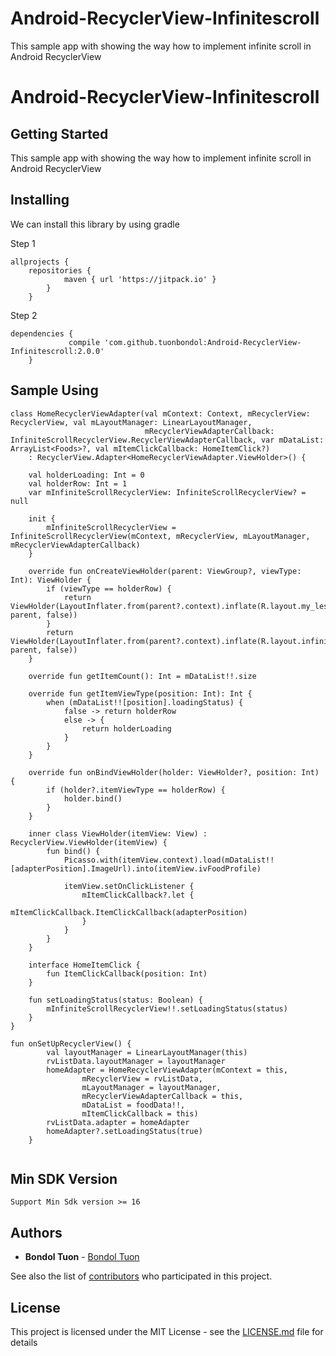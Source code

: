 # Android-RecyclerView-Infinitescroll
This sample app with showing the way how to implement infinite scroll in Android RecyclerView

#  Android-RecyclerView-Infinitescroll

## Getting Started
This sample app with showing the way how to implement infinite scroll in Android RecyclerView

## Installing

We can install this library by using gradle

Step 1

```
allprojects {
	repositories {
			maven { url 'https://jitpack.io' }
		}
	}
```

Step 2

```
dependencies {
	         compile 'com.github.tuonbondol:Android-RecyclerView-Infinitescroll:2.0.0'
	}
```

## Sample Using

```
class HomeRecyclerViewAdapter(val mContext: Context, mRecyclerView: RecyclerView, val mLayoutManager: LinearLayoutManager,
                              mRecyclerViewAdapterCallback: InfiniteScrollRecyclerView.RecyclerViewAdapterCallback, var mDataList: ArrayList<Foods>?, val mItemClickCallback: HomeItemClick?)
    : RecyclerView.Adapter<HomeRecyclerViewAdapter.ViewHolder>() {

    val holderLoading: Int = 0
    val holderRow: Int = 1
    var mInfiniteScrollRecyclerView: InfiniteScrollRecyclerView? = null

    init {
        mInfiniteScrollRecyclerView = InfiniteScrollRecyclerView(mContext, mRecyclerView, mLayoutManager, mRecyclerViewAdapterCallback)
    }

    override fun onCreateViewHolder(parent: ViewGroup?, viewType: Int): ViewHolder {
        if (viewType == holderRow) {
            return ViewHolder(LayoutInflater.from(parent?.context).inflate(R.layout.my_lesson_row_layout, parent, false))
        }
        return ViewHolder(LayoutInflater.from(parent?.context).inflate(R.layout.infinite_loading_progress_bar_layout, parent, false))
    }

    override fun getItemCount(): Int = mDataList!!.size

    override fun getItemViewType(position: Int): Int {
        when (mDataList!![position].loadingStatus) {
            false -> return holderRow
            else -> {
                return holderLoading
            }
        }
    }

    override fun onBindViewHolder(holder: ViewHolder?, position: Int) {
        if (holder?.itemViewType == holderRow) {
            holder.bind()
        }
    }

    inner class ViewHolder(itemView: View) : RecyclerView.ViewHolder(itemView) {
        fun bind() {
            Picasso.with(itemView.context).load(mDataList!![adapterPosition].ImageUrl).into(itemView.ivFoodProfile)

            itemView.setOnClickListener {
                mItemClickCallback?.let {
                    mItemClickCallback.ItemClickCallback(adapterPosition)
                }
            }
        }
    }

    interface HomeItemClick {
        fun ItemClickCallback(position: Int)
    }

    fun setLoadingStatus(status: Boolean) {
        mInfiniteScrollRecyclerView!!.setLoadingStatus(status)
    }
}

```

```
fun onSetUpRecyclerView() {
        val layoutManager = LinearLayoutManager(this)
        rvListData.layoutManager = layoutManager
        homeAdapter = HomeRecyclerViewAdapter(mContext = this,
                mRecyclerView = rvListData,
                mLayoutManager = layoutManager,
                mRecyclerViewAdapterCallback = this,
                mDataList = foodData!!,
                mItemClickCallback = this)
        rvListData.adapter = homeAdapter
        homeAdapter?.setLoadingStatus(true)
    }
    
```

## Min SDK Version

```
Support Min Sdk version >= 16

```

## Authors

* **Bondol Tuon** - [Bondol Tuon](https://github.com/BondolTuon)

See also the list of [contributors](https://github.com/BondolTuon/Android-RecyclerView-Infinitescroll/graphs/contributors) who participated in this project.

## License

This project is licensed under the MIT License - see the [LICENSE.md](https://github.com/BondolTuon/Android-RecyclerView-Infinitescroll/blob/master/README.md) file for details
